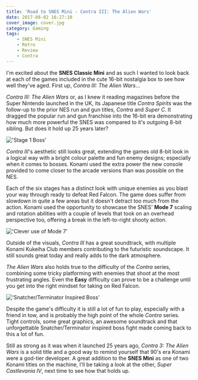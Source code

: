 ```yaml
---
title: 'Road to SNES Mini - Contra III: The Alien Wars'
date: 2017-08-02 16:27:10
cover_image: cover.jpg
category: Gaming
tags:
    - SNES Mini
    - Retro
    - Review
    - Contra
---
```


I'm excited about the **SNES Classic Mini** and as such I wanted to look back at each of the games included in the cute 16-bit nostalgia box to see how well they've aged. First up, *Contra III: The Alien Wars*...

<!-- more -->
*Contra III: The Alien Wars* or, as I knew it reading magazines before the Super Nintendo launched in the UK, its Japanese title *Contra Spirits* was the follow-up to the prior NES run and gun titles, *Contra* and *Super C*. It dragged the popular run and gun franchise into the 16-bit era demonstrating how much more powerful the SNES was compared to it's outgoing 8-bit sibling. But does it hold up 25 years later?

!['Stage 1 Boss'](Contra3Screen3.jpg)

*Contra III*'s aesthetic still looks great, extending the games old 8-bit look in a logical way with a bright colour palette and fun enemy designs; especially when it comes to bosses. Konami used the extra power the new console provided to come closer to the arcade versions than was possible on the NES.

Each of the six stages has a distinct look with unique enemies as you blast your way through ready to defeat Red Falcon. The game does suffer from slowdown in quite a few areas but it doesn't detract too much from the action. Konami used the opportunity to showcase the SNES' **Mode 7** scaling and rotation abilities with a couple of levels that took on an overhead perspective too, offering a break in the left-to-right shooty action.

!['Clever use of Mode 7'](Contra3Screen4.jpg)

Outside of the visuals, *Contra III* has a great soundtrack, with multiple Konami Kukeiha Club members contributing to the futuristic soundscape. It still sounds great today and really adds to the dark atmosphere.

*The Alien Wars* also holds true to the difficulty of the *Contra* series, combining some tricky platforming with enemies that shoot at the most frustrating angles. Even the **Easy** difficulty can prove to be a challenge until you get into the right mindset for taking on Red Falcon.

!['Snatcher/Terminator Inspired Boss'](Contra3Screen2.jpg)

Despite the game's difficulty it is still a lot of fun to play, especially with a friend in tow, and is probably the high point of the whole *Contra* series. Tight controls, some great graphics, an awesome soundtrack and that unforgettable Snatcher/Terminator inspired boss fight made coming back to this a lot of fun.

Still as strong as it was when it launched 25 years ago, *Contra 3: The Alien Wars* is a solid title and a good way to remind yourself that 90's era Konami were a god-tier developer. A great addition to the **SNES Mini** as one of two Konami titles on the machine, I'll be taking a look at the other, *Super Castlevania IV*, next time to see how that holds up.